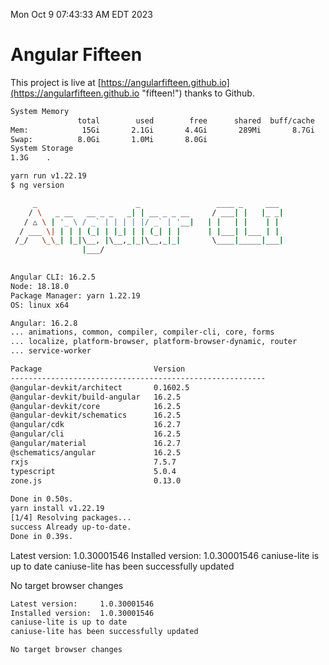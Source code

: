 Mon Oct  9 07:43:33 AM EDT 2023

# Angular Fifteen


This project is live at [https://angularfifteen.github.io](https://angularfifteen.github.io "fifteen!") thanks to Github.

```bash
System Memory
               total        used        free      shared  buff/cache   available
Mem:            15Gi       2.1Gi       4.4Gi       289Mi       8.7Gi        12Gi
Swap:          8.0Gi       1.0Mi       8.0Gi
System Storage
1.3G	.
```
```bash
yarn run v1.22.19
$ ng version

     _                      _                 ____ _     ___
    / \   _ __   __ _ _   _| | __ _ _ __     / ___| |   |_ _|
   / △ \ | '_ \ / _` | | | | |/ _` | '__|   | |   | |    | |
  / ___ \| | | | (_| | |_| | | (_| | |      | |___| |___ | |
 /_/   \_\_| |_|\__, |\__,_|_|\__,_|_|       \____|_____|___|
                |___/
    

Angular CLI: 16.2.5
Node: 18.18.0
Package Manager: yarn 1.22.19
OS: linux x64

Angular: 16.2.8
... animations, common, compiler, compiler-cli, core, forms
... localize, platform-browser, platform-browser-dynamic, router
... service-worker

Package                         Version
---------------------------------------------------------
@angular-devkit/architect       0.1602.5
@angular-devkit/build-angular   16.2.5
@angular-devkit/core            16.2.5
@angular-devkit/schematics      16.2.5
@angular/cdk                    16.2.7
@angular/cli                    16.2.5
@angular/material               16.2.7
@schematics/angular             16.2.5
rxjs                            7.5.7
typescript                      5.0.4
zone.js                         0.13.0
    
Done in 0.50s.
yarn install v1.22.19
[1/4] Resolving packages...
success Already up-to-date.
Done in 0.39s.
```
Latest version:     1.0.30001546
Installed version:  1.0.30001546
caniuse-lite is up to date
caniuse-lite has been successfully updated

No target browser changes
```bash
Latest version:     1.0.30001546
Installed version:  1.0.30001546
caniuse-lite is up to date
caniuse-lite has been successfully updated

No target browser changes
```
```bash
